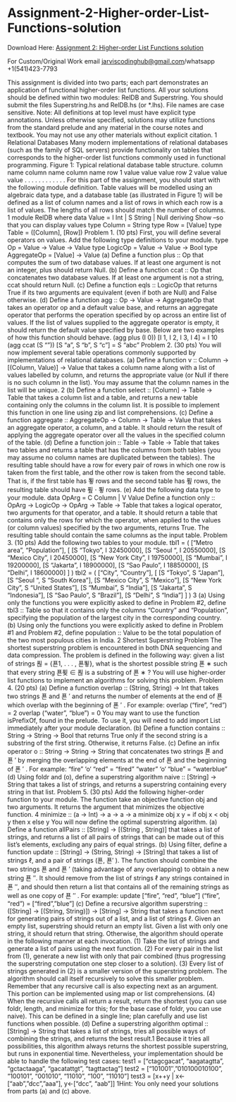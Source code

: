 # Assignment-2-Higher-order-List-Functions-solution

Download Here: [Assignment 2: Higher-order List Functions solution](https://jarviscodinghub.com/assignment/assignment-2-higher-order-list-functions-solution/)

For Custom/Original Work email jarviscodinghub@gmail.com/whatsapp +1(541)423-7793

This assignment is divided into two parts; each part demonstrates an application of functional
higher-order list functions. All your solutions should be defined within two modules: RelDB
and Superstring. You should submit the files Superstring.hs and RelDB.hs (or *.lhs).
File names are case sensitive.
Note: All definitions at top level must have explicit type annotations. Unless otherwise
specified, solutions may utilize functions from the standard prelude and any material in the
course notes and textbook. You may not use any other materials without explicit citation.
1 Relational Databases
Many modern implementations of relational databases (such as the family of SQL servers)
provide functionality on tables that corresponds to the higher-order list functions commonly
used in functional programming.
Figure 1: Typical relational database table structure.
column name column name column name
row 1 value value value
row 2 value value value
.
.
.
.
.
.
.
.
.
.
.
.
For this part of the assignment, you should start with the following module definition. Table
values will be modelled using an algebraic data type, and a database table (as illustrated in
Figure 1) will be defined as a list of column names and a list of rows in which each row is a
list of values. The lengths of all rows should match the number of columns.
1
module RelDB where
data Value = I Int | S String | Null
deriving Show –so that you can display values
type Column = String
type Row = [Value]
type Table = ([Column], [Row])
Problem 1. (10 pts)
First, you will define several operators on values. Add the following type definitions to your
module.
type Op = Value -> Value -> Value
type LogicOp = Value -> Value -> Bool
type AggregateOp = [Value] -> Value
(a) Define a function plus :: Op that computes the sum of two database values. If at
least one argument is not an integer, plus should return Null.
(b) Define a function ccat :: Op that concatenates two database values. If at least one
argument is not a string, ccat should return Null.
(c) Define a function eqls :: LogicOp that returns True if its two arguments are equivalent (even if both are Null) and False otherwise.
(d) Define a function agg :: Op -> Value -> AggregateOp that takes an operator op
and a default value base, and returns an aggregate operator that performs the operation
specified by op across an entire list of values. If the list of values supplied to the
aggregate operator is empty, it should return the default value specified by base. Below
are two examples of how this function should behave.
(agg plus (I 0)) [I 1, I 2, I 3, I 4] = I 10
(agg ccat (S “”)) [S “a”, S “b”, S “c”] = S “abc”
Problem 2. (30 pts)
You will now implement several table operations commonly supported by implementations
of relational databases.
(a) Define a function v :: Column -> [(Column, Value)] -> Value that takes a column name along with a list of values labelled by column, and returns the appropriate
value (or Null if there is no such column in the list). You may assume that the column
names in the list will be unique.
2
(b) Define a function select :: [Column] -> Table -> Table that takes a column list
and a table, and returns a new table containing only the columns in the column list.
It is possible to implement this function in one line using zip and list comprehensions.
(c) Define a function aggregate :: AggregateOp -> Column -> Table -> Value that
takes an aggregate operator, a column, and a table. It should return the result of
applying the aggregate operator over all the values in the specified column of the table.
(d) Define a function join :: Table -> Table -> Table that takes two tables and returns a table that has the columns from both tables (you may assume no column names
are duplicated between the tables). The resulting table should have a row for every
pair of rows in which one row is taken from the first table, and the other row is taken
from the second table. That is, if the first table has 푛 rows and the second table has
푚 rows, the resulting table should have 푚 ⋅ 푛 rows.
(e) Add the following data type to your module.
data OpArg = C Column | V Value
Define a function only :: OpArg -> LogicOp -> OpArg -> Table -> Table that
takes a logical operator, two arguments for that operator, and a table. It should return
a table that contains only the rows for which the operator, when applied to the values
(or column values) specified by the two arguments, returns True. The resulting table
should contain the same columns as the input table.
Problem 3. (10 pts)
Add the following two tables to your module.
tbl1 = (
[“Metro area”, “Population”], [
[S “Tokyo”, I 32450000],
[S “Seoul “, I 20550000],
[S “Mexico City”, I 20450000],
[S “New York City”, I 19750000],
[S “Mumbai”, I 19200000],
[S “Jakarta”, I 18900000],
[S “Sao Paulo”, I 18850000],
[S “Delhi”, I 18600000] ] )
tbl2 = (
[“City”, “Country”], [
[S “Tokyo”, S “Japan”],
[S “Seoul “, S “South Korea”],
[S “Mexico City”, S “Mexico”],
[S “New York City”, S “United States”],
[S “Mumbai”, S “India”],
[S “Jakarta”, S “Indonesia”],
[S “Sao Paulo”, S “Brazil”],
[S “Delhi”, S “India”] ] )
3
(a) Using only the functions you were explicitly asked to define in Problem #2, define
tbl3 :: Table so that it contains only the columns “Country” and “Population”,
specifying the population of the largest city in the corresponding country.
(b) Using only the functions you were explicitly asked to define in Problem #1 and
Problem #2, define population :: Value to be the total population of the two
most populous cities in India.
2 Shortest Superstring Problem
The shortest superstring problem is encountered in both DNA sequencing and data compression. The problem is defined in the following way: given a list of strings 푆 = {푠1, . . . , 푠푛},
what is the shortest possible string 푠
∗
such that every string 푠푖 ∈ 푆 is a substring of 푠
∗
? You
will use higher-order list functions to implement an algorithms for solving this problem.
Problem 4. (20 pts)
(a) Define a function overlap :: (String, String) -> Int that takes two strings 푠
and 푠
′ and returns the number of elements at the end of 푠 which overlap with the
beginning of 푠
′
. For example:
overlap (“fire”, “red”) = 2
overlap (“water”, “blue”) = 0
You may want to use the function isPrefixOf, found in the prelude. To use it, you
will need to add import List immediately after your module declaration.
(b) Define a function contains :: String -> String -> Bool that returns True only
if the second string is a substring of the first string. Otherwise, it returns False.
(c) Define an infix operator o :: String -> String -> String that concatenates two
strings 푠 and 푠
′ by merging the overlapping elements at the end of 푠 and the beginning
of 푠
′
. For example:
“fire” ‘o‘ “red” = “fired”
“water” ‘o‘ “blue” = “waterblue”
(d) Using foldr and (o), define a superstring algorithm naive :: [String] -> String
that takes a list of strings, and returns a superstring containing every string in that
list.
Problem 5. (30 pts)
Add the following higher-order function to your module. The function take an objective
function obj and two arguments. It returns the argument that minimizes the objective
function.
4
minimize :: (a -> Int) -> a -> a -> a
minimize obj x y = if obj x < obj y then x else y You will now define the optimal superstring algorithm. (a) Define a function allPairs :: [String] -> [(String , String)] that takes a list
of strings, and returns a list of all pairs of strings that can be made out of this list’s
elements, excluding any pairs of equal strings.
(b) Using filter, define a function update :: [String] -> (String, String) -> [String]
that takes a list of strings ℓ, and a pair of strings (푠, 푠′
). The function should combine
the two strings 푠 and 푠
′
(taking advantage of any overlapping) to obtain a new string
푠
′′. It should remove from the list of strings ℓ any strings contained in 푠
′′, and should
then return a list that contains all of the remaining strings as well as one copy of 푠
′′
.
For example:
update [“fire”, “red”, “blue”] (“fire”, “red”) = [“fired”,”blue”]
(c) Define a recursive algorithm superstring :: ([String] -> [(String, String)])
-> [String] -> String that takes a function next for generating pairs of strings out
of a list, and a list of strings ℓ. Given an empty list, superstring should return an
empty list. Given a list with only one string, it should return that string. Otherwise,
the algorithm should operate in the following manner at each invocation.
(1) Take the list of strings and generate a list of pairs using the next function.
(2) For every pair in the list from (1), generate a new list with only that pair combined
(thus progressing the superstring computation one step closer to a solution).
(3) Every list of strings generated in (2) is a smaller version of the superstring problem. The algorithm should call itself recursively to solve this smaller problem.
Remember that any recursive call is also expecting next as an argument. This
portion can be implemented using map or list comprehensions.
(4) When the recursive calls all return a result, return the shortest (you can use foldr,
length, and minimize for this; for the base case of foldr, you can use naive).
This can be defined in a single line; plan carefully and use list functions when possible.
(d) Define a superstring algorithm optimal :: [String] -> String that takes a list of
strings, tries all possible ways of combining the strings, and returns the best result.1
Because it tries all possibilities, this algorithm always returns the shortest possible
superstring, but runs in exponential time. Nevertheless, your implementation should
be able to handle the following test cases:
test1 = [“ctagcgacat”, “aagatagtta”, “gctactaaga”, “gacatattgt”, “tagttactag”]
test2 = [“101001″,”010100010100”, “100101”, “001010”, “11010”, “100”, “11010”]
test3 = [x++y | x<-[“aab”,”dcc”,”aaa”], y<-[“dcc”, “aab”]]
1Hint: You only need your solutions from parts (a) and (c) above.
